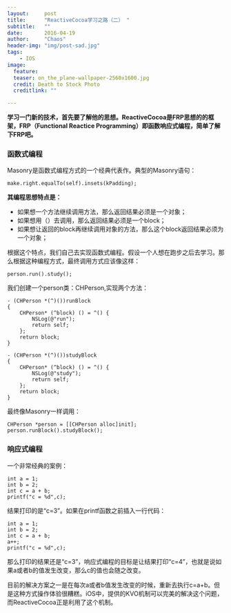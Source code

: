 ```yaml
---
layout:     post
title:      "ReactiveCocoa学习之路（二） "
subtitle:   ""
date:       2016-04-19
author:     "Chaos"
header-img: "img/post-sad.jpg"
tags:
    - IOS
image:
  feature: 
  teaser: on_the_plane-wallpaper-2560x1600.jpg
  credit: Death to Stock Photo
  creditlink: ""

---
```

**学习一门新的技术，首先要了解他的思想。ReactiveCocoa是FRP思想的的框架，FRP（Functional Reactice Programming）即函数响应式编程，简单了解下FRP吧。**

### 函数式编程

Masonry是函数式编程方式的一个经典代表作。典型的Masonry语句：

```
make.right.equalTo(self).insets(kPadding);
```

**其编程思想特点是：**

- 如果想一个方法继续调用方法，那么返回结果必须是一个对象；
- 如果想用（）去调用，那么返回结果必须是一个block；
- 如果想让返回的block再继续调用对象的方法，那么这个block返回结果必须为一个对象；

根据这个特点，我们自己去实现函数式编程。假设一个人想在跑步之后去学习。那么根据这种编程方式，最终调用方式应该像这样：

```
person.run().study();
```

我们创建一个person类：CHPerson,实现两个方法：

```
- (CHPerson *(^)())runBlock
{
    CHPerson* (^block) () = ^() {
        NSLog(@"run");
        return self;
    };
    return block;
}

- (CHPerson *(^)())studyBlock
{
    CHPerson* (^block) () = ^() {
        NSLog(@"study");
        return self;
    };
    return block;
}
```

最终像Masonry一样调用：

```
CHPerson *person = [[CHPerson alloc]init];
person.runBlock().studyBlock();
```

### 响应式编程
一个非常经典的案例：

```
int a = 1;
int b = 2;
int c = a + b;
printf("c = %d",c);
```

结果打印的是“c=3”。如果在printf函数之前插入一行代码：

```
int a = 1;
int b = 2;
int c = a + b;
a++;
printf("c = %d",c);
```
那么打印的结果还是“c=3”，响应式编程的目标是让结果打印“c=4”，也就是说如果a或者b的值发生改变，那么c的值也会随之改变。

目前的解决方案之一是在每次a或者b值发生改变的时候，重新去执行c=a+b。但是这种方式操作体验很糟糕。iOS中，提供的KVO机制可以完美的解决这个问题，而ReactiveCocoa正是利用了这个机制。






































